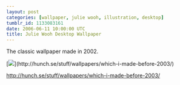 ```yaml
---
layout: post
categories: [wallpaper, julie wooh, illustration, desktop]
tumblr_id: 1133083161  
date: 2006-06-11 10:00:00 UTC
title: Julie Wooh Desktop Wallpaper
---
```


The classic wallpaper made in 2002.

[![](http://hunch.se/stuff/wallpapers/which-i-made-before-2003/julie_wooh_original_1280x854.jpg")](http://hunch.se/stuff/wallpapers/which-i-made-before-2003/)

<http://hunch.se/stuff/wallpapers/which-i-made-before-2003/>
